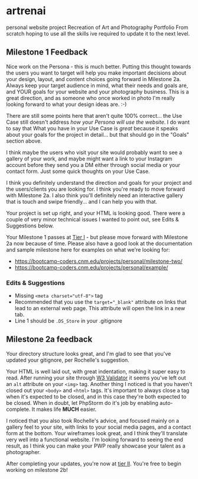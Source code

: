 # artrenai
personal website project
Recreation of Art and Photography Portfolio From scratch hoping to use all the skills ive required to update it to the next level. 

## Milestone 1 Feedback
Nice work on the Persona - this is much better. Putting this thought towards the users you want to target will help you make important decisions about your design, layout, and content choices going forward in Milestone 2a. Always keep your target audience in mind, what their needs and goals are, and YOUR goals for your website and your photography business. This is a great direction, and as someone who once worked in photo I'm really looking forward to what your design ideas are. :-)

There are still some points here that aren't quite 100% correct... the Use Case still doesn't address _how your Persona will use the website_. I do want to say that What you have in your Use Case is *great* because it speaks about your goals for the project in detail... but that should go in the "Goals" section above. 

I think maybe the users who visit your site would probably want to see a gallery of your work, and maybe might want a link to your Instagram account before they send you a DM either through social media or your contact form. Just some quick thoughts on your Use Case.

I think you definitely understand the direction and goals for your project and the users/clients you are looking for.  I think you're ready to move forward with Milestone 2a. I also think you'll definitely need an interactive gallery that is touch and swipe friendly... and I can help you with that.

Your project is set up right, and your HTML is looking good. There were a couple of very minor technical issues I wanted to point out, see Edits &amp; Suggestions below.

Your Milestone 1 passes at [Tier I](https://bootcamp-coders.cnm.edu/projects/personal/rubric/) - but please move forward with Milestone 2a now because of time. Please also have a good look at the documentation and sample milestone here for examples on what we're looking for:

- https://bootcamp-coders.cnm.edu/projects/personal/milestone-two/
- https://bootcamp-coders.cnm.edu/projects/personal/example/

### Edits &amp; Suggestions
- Missing `<meta charset="utf-8">` tag
- Recommended that you use the `target="_blank"` attribute on links that lead to an external web page. This attribute will open the link in a new tab.
- Line 1 should be `.DS_Store` in your .gitignore

## Milestone 2a feedback

Your directory structure looks great, and I'm glad to see that you've updated your gitignore, per Rochelle's suggestion.

Your HTML is well laid out, with great indentation, making it super easy to read. After running your site through [W3 Validator](https://validator.w3.org/nu/?acceptlanguage=&doc=https%3A%2F%2Fbootcamp-coders.cnm.edu%2F~gdavis42%2Fartrenai%2Fpublic_html%2Fdocumentation%2Fmileston-2.php) it seems you've left out an `alt` attribute on your `<img>` tag. Another thing I noticed is that you haven't closed out your `<body>` and `<html>` tags. It's important to always close a tag when it's expected to be closed, and in this case they're both expected to be closed. When in doubt, let PhpStorm do it's job by enabling auto-complete. It makes life **MUCH** easier.

I noticed that you also took Rochelle's advice, and focused mainly on a gallery feel to your site, with links to your social media pages, and a contact form at the bottom. Your wireframes look great, and I think they'll translate very well into a functional website. I'm looking forward to seeing the end result, as I think you can make your PWP really showcase your talent as a photographer.

After completing your updates, you're now at [tier II](https://bootcamp-coders.cnm.edu/projects/personal/rubric/). You're free to begin working on milestone 2b!
